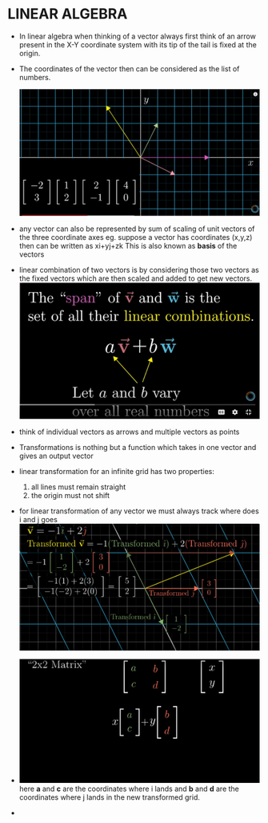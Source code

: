 # LINEAR ALGEBRA
* In linear algebra when thinking of a vector always first think of an arrow present in the X-Y coordinate system with its tip of the tail is fixed at the origin.
* The coordinates of the vector then can be considered as the list of numbers.
  
  ![image1](Screenshot%20from%202022-08-22%2020-15-33.png)

* any vector can also be represented by sum of scaling of unit vectors of the three coordinate axes
  eg. suppose a vector has coordinates (x,y,z) then can be written as 
  xi+yj+zk
  This is also known as __basis__ of the vectors
* linear combination of two vectors is by considering those two vectors as the fixed vectors which are then scaled and added to get new vectors.
  ![image2](./images_la/Screenshot%20from%202022-08-22%2020-42-34.png)
* think of individual vectors as arrows and multiple vectors as points
* Transformations is nothing but a function which takes in one vector and gives an output vector
* linear transformation for an infinite grid has two properties:

    1) all lines must remain straight
    2) the origin must not shift
* for linear transformation of any vector we must always track where does i and j goes
  ![image3](./images_la/Screenshot%20from%202022-08-22%2021-14-41.png)
* ![image4](./images_la/Screenshot%20from%202022-08-22%2021-19-27.png)
  here __a__ and __c__ are the coordinates where i lands and __b__ and __d__ are the coordinates where j lands in the new transformed grid.
* 